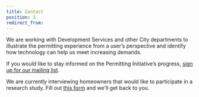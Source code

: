 ```yaml
---
title: Contact
position: 3
redirect_from: 
---
```


We are working with Development Services and other City departments to illustrate the permitting experience from a user’s perspective and identify how technology can help us meet increasing demands.

If you would like to stay informed on the Permitting Initiative’s progress, [sign up for our mailing list](https://docs.google.com/forms/d/e/1FAIpQLSdoyz6X_5WgBpJt8t1wIAcw0H0Zuy0pUCCX17aTaaiHk-ZsTw/viewform?usp=sf_link).

We are currently interviewing homeowners that would like to participate in a research study. Fill out [this form](https://docs.google.com/forms/d/e/1FAIpQLSc6QnBfcU1-X3cv7BNmkZ81trLxFPbMtg5Qj1JlDdWbYi5SDA/viewform?c=0&w=1) and we'll get back to you.
